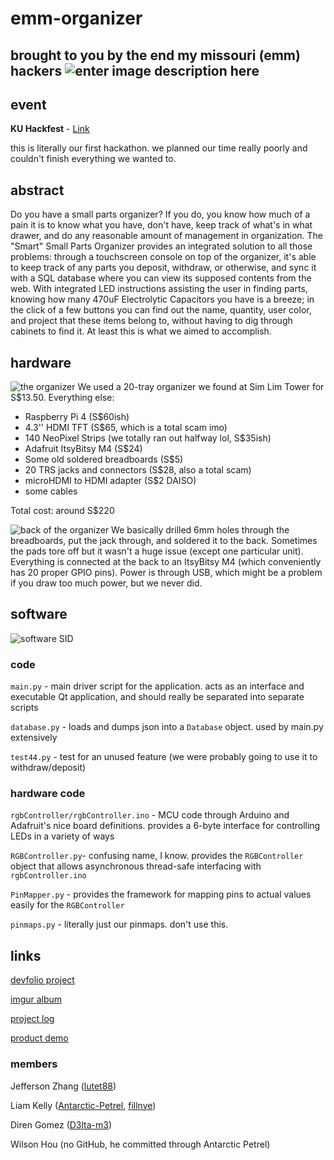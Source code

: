 
# emm-organizer
brought to you by the end my missouri (emm) hackers
![enter image description here](https://media.giphy.com/media/YuRF2eB0Q1SsGYem9B/source.gif)
---------------
## event
**KU Hackfest** - [Link](kuhackfest.com)

this is literally our first hackathon. we planned our time really poorly and couldn't finish everything we wanted to.

## abstract
Do you have a small parts organizer? If you do, you know how much of a pain it is to know what you have, don't have, keep track of what's in what drawer, and do any reasonable amount of management in organization. The "Smart" Small Parts Organizer provides an integrated solution to all those problems: through a touchscreen console on top of the organizer, it's able to keep track of any parts you deposit, withdraw, or otherwise, and sync it with a SQL database where you can view its supposed contents from the web. With integrated LED instructions assisting the user in finding parts, knowing how many 470uF Electrolytic Capacitors you have is a breeze; in the click of a few buttons you can find out the name, quantity, user color, and project that these items belong to, without having to dig through cabinets to find it. At least this is what we aimed to accomplish.

## hardware
![the organizer](https://i.imgur.com/ycVpBrz.jpg)
We used a 20-tray organizer we found at Sim Lim Tower for S$13.50. 
Everything else:
- Raspberry Pi 4 (S$60ish)
- 4.3'' HDMI TFT (S$65, which is a total scam imo)
- 140 NeoPixel Strips (we totally ran out halfway lol, S$35ish)
- Adafruit ItsyBitsy M4 (S$24)
- Some old soldered breadboards (S$5)
- 20 TRS jacks and connectors (S$28, also a total scam)
- microHDMI to HDMI adapter (S$2 DAISO)
- some cables

Total cost: around S$220

![back of the organizer](https://i.imgur.com/IhR1F43.jpg)
We basically drilled 6mm holes through the breadboards, put the jack through, and soldered it to the back. Sometimes the pads tore off but it wasn't a huge issue (except one particular unit). Everything is connected at the back to an ItsyBitsy M4 (which conveniently has 20 proper GPIO pins). Power is through USB, which might be a problem if you draw too much power, but we never did.

## software

![software SID](https://i.imgur.com/7qvrAei.png)

### code
`main.py` - main driver script for the application. acts as an interface and executable Qt application, and should really be separated into separate scripts

`database.py` - loads and dumps json into a `Database` object. used by main.py extensively

`test44.py` - test for an unused feature (we were probably going to use it to withdraw/deposit)

### hardware code
`rgbController/rgbController.ino` - MCU code through Arduino and Adafruit's nice board definitions. provides a 6-byte interface for controlling LEDs in a variety of ways

`RGBController.py`- confusing name, I know. provides the `RGBController` object that allows asynchronous thread-safe interfacing with `rgbController.ino`

`PinMapper.py` - provides the framework for mapping pins to actual values easily for the `RGBController`

`pinmaps.py` - literally just our pinmaps. don't use this.

## links
[devfolio project](https://devfolio.co/submissions/smart-small-parts-organizer-2983)

[imgur album](https://imgur.com/a/nXH9ZRP)

[project log](https://bit.ly/2ZxivB6)

[product demo](https://www.youtube.com/watch?v=CQ3L8HZ4Y3U)

### members
Jefferson Zhang ([lutet88](https://github.com/lutet88))

Liam Kelly ([Antarctic-Petrel](https://github.com/Antarctic-Petrel), [fillnye](https://github.com/fillnye))

Diren Gomez ([D3lta-m3](https://github.com/D3lta-m3))

Wilson Hou (no GitHub, he committed through Antarctic Petrel)



